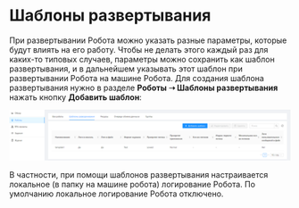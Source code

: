 # Шаблоны развертывания

При развертывании Робота можно указать разные параметры, которые будут влиять на его работу. Чтобы не делать этого каждый раз для каких-то типовых случаев, параметры можно сохранить как шаблон развертывания, и в дальнейшем указывать этот шаблон при развертывании Робота на машине Робота. Для создания шаблона развертывания нужно в разделе **Роботы ➝ Шаблоны развертывания** нажать кнопку **Добавить шаблон**:

![](<../../.gitbook/assets/0 (22)>)

В частности, при помощи шаблонов развертывания настраивается локальное (в папку на машине робота) логирование Робота. По умолчанию локальное логирование Робота отключено.
